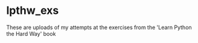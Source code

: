 # lpthw_exs
These are uploads of my attempts at the exercises from the 'Learn Python the Hard Way' book
